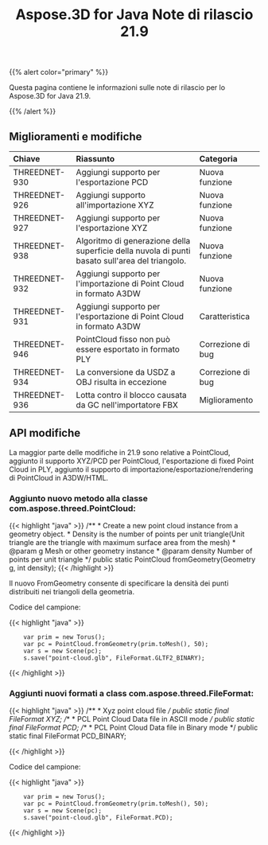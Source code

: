 ﻿---
title: Aspose.3D for Java Note di rilascio 21.9
type: docs
weight: 4
url: /it/java/aspose-3d-for-java-21-9-release-notes/
---
{{% alert color="primary" %}}

Questa pagina contiene le informazioni sulle note di rilascio per lo Aspose.3D for Java 21.9.

{{% /alert %}}
## **Miglioramenti e modifiche**

|**Chiave**|**Riassunto**|**Categoria**|
|:- |:- |:- |
|THREEDNET-930 |Aggiungi supporto per l'esportazione PCD|Nuova funzione|
|THREEDNET-926 |Aggiungi supporto all'importazione XYZ|Nuova funzione|
|THREEDNET-927 |Aggiungi supporto per l'esportazione XYZ|Nuova funzione|
|THREEDNET-938 |Algoritmo di generazione della superficie della nuvola di punti basato sull'area del triangolo.|Nuova funzione|
|THREEDNET-932 |Aggiungi supporto per l'importazione di Point Cloud in formato A3DW|Nuova funzione|
|THREEDNET-931 |Aggiungi supporto per l'esportazione di Point Cloud in formato A3DW|Caratteristica|
|THREEDNET-946 |PointCloud fisso non può essere esportato in formato PLY|Correzione di bug|
|THREEDNET-934 |La conversione da USDZ a OBJ risulta in eccezione|Correzione di bug|
|THREEDNET-936 |Lotta contro il blocco causata da GC nell'importatore FBX|Miglioramento|


## API modifiche ##


La maggior parte delle modifiche in 21.9 sono relative a PointCloud, aggiunto il supporto XYZ/PCD per PointCloud, l'esportazione di fixed Point Cloud in PLY, aggiunto il supporto di importazione/esportazione/rendering di PointCloud in A3DW/HTML.


### Aggiunto nuovo metodo alla classe com.aspose.threed.PointCloud:

{{< highlight "java" >}}
    /**
     * Create a new point cloud instance from a geometry object.
     * Density is the number of points per unit triangle(Unit triangle are the triangle with maximum surface area from the mesh)
     * @param g Mesh or other geometry instance
     * @param density Number of points per unit triangle
     */
    public static PointCloud fromGeometry(Geometry g, int density);
{{< /highlight >}}


Il nuovo FromGeometry consente di specificare la densità dei punti distribuiti nei triangoli della geometria.

Codice del campione:

{{< highlight "java" >}}

        var prim = new Torus();
        var pc = PointCloud.fromGeometry(prim.toMesh(), 50);
        var s = new Scene(pc);
        s.save("point-cloud.glb", FileFormat.GLTF2_BINARY);

{{< /highlight >}}


### Aggiunti nuovi formati a class com.aspose.threed.FileFormat:

{{< highlight "java" >}}
    /**
     * Xyz point cloud file
     */
    public static final FileFormat XYZ;
    /**
     * PCL Point Cloud Data file in ASCII mode
     */
    public static final FileFormat PCD;
    /**
     * PCL Point Cloud Data file in Binary mode
     */
    public static final FileFormat PCD_BINARY;

{{< /highlight >}}


Codice del campione:

{{< highlight "java" >}}

        var prim = new Torus();
        var pc = PointCloud.fromGeometry(prim.toMesh(), 50);
        var s = new Scene(pc);
        s.save("point-cloud.glb", FileFormat.PCD);

{{< /highlight >}}